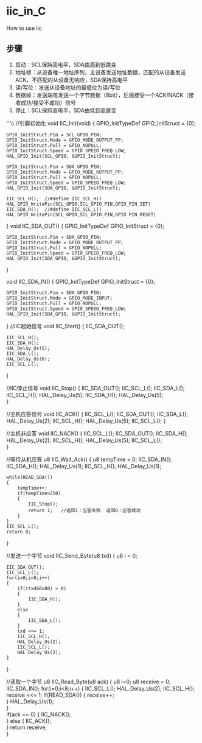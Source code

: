 # iic_in_C
How to use iic
## 步骤
1. 启动：SCL保持高电平，SDA由高到低跳变
2. 地址帧：从设备唯一地址序列，主设备发送地址数据，匹配的从设备发送ACK，不匹配的从设备无响应，SDA保持高电平
3. 读/写位：发送从设备地址的最低位为读/写位
4. 数据帧：发送端每发送一个字节数据（8bit），后面接受一个ACK/NACK（接收成功/接受不成功）信号
5. 停止：SCL保持高电平，SDA由低到高跳变

'''c
//引脚初始化
void IIC_Init(void)
{
	GPIO_InitTypeDef GPIO_InitStruct = {0};
	
	GPIO_InitStruct.Pin = SCL_GPIO_PIN;
	GPIO_InitStruct.Mode = GPIO_MODE_OUTPUT_PP;
	GPIO_InitStruct.Pull = GPIO_NOPULL;
	GPIO_InitStruct.Speed = GPIO_SPEED_FREQ_LOW;
	HAL_GPIO_Init(SCL_GPIO, &GPIO_InitStruct);
	
	GPIO_InitStruct.Pin = SDA_GPIO_PIN;
	GPIO_InitStruct.Mode = GPIO_MODE_OUTPUT_PP;
	GPIO_InitStruct.Pull = GPIO_NOPULL;
	GPIO_InitStruct.Speed = GPIO_SPEED_FREQ_LOW;
	HAL_GPIO_Init(SDA_GPIO, &GPIO_InitStruct);    
	
	IIC_SCL_H();  //#define IIC_SCL_H()  HAL_GPIO_WritePin(SCL_GPIO,SCL_GPIO_PIN,GPIO_PIN_SET)
	IIC_SDA_H();  //#define IIC_SCL_L()  HAL_GPIO_WritePin(SCL_GPIO,SCL_GPIO_PIN,GPIO_PIN_RESET)
}
void IIC_SDA_OUT()
{
	GPIO_InitTypeDef GPIO_InitStruct = {0};
	
	GPIO_InitStruct.Pin = SDA_GPIO_PIN;
	GPIO_InitStruct.Mode = GPIO_MODE_OUTPUT_PP;
	GPIO_InitStruct.Pull = GPIO_NOPULL;
	GPIO_InitStruct.Speed = GPIO_SPEED_FREQ_LOW;
	HAL_GPIO_Init(SDA_GPIO, &GPIO_InitStruct);    
}

void IIC_SDA_IN()
{
	GPIO_InitTypeDef GPIO_InitStruct = {0};
	
	GPIO_InitStruct.Pin = SDA_GPIO_PIN;
	GPIO_InitStruct.Mode = GPIO_MODE_INPUT;
	GPIO_InitStruct.Pull = GPIO_NOPULL;
	GPIO_InitStruct.Speed = GPIO_SPEED_FREQ_LOW;
	HAL_GPIO_Init(SDA_GPIO, &GPIO_InitStruct);    
    
}
//IIC起始信号
void IIC_Start()
{
	IIC_SDA_OUT();
	
	IIC_SCL_H();
	IIC_SDA_H();        
	HAL_Delay_Us(5);
	IIC_SDA_L();
	HAL_Delay_Us(6);
	IIC_SCL_L();    
}

//IIC停止信号
void IIC_Stop()
{
	IIC_SDA_OUT();
	IIC_SCL_L();
	IIC_SDA_L();    
	IIC_SCL_H();
	HAL_Delay_Us(5);
	IIC_SDA_H();
	HAL_Delay_Us(5);    
}

//主机应答信号
void IIC_ACK()
{
	IIC_SCL_L();
	IIC_SDA_OUT();
	IIC_SDA_L();
	HAL_Delay_Us(2);
	IIC_SCL_H();
	HAL_Delay_Us(5);
	IIC_SCL_L();
}

//主机非应答
void IIC_NACK()
{
	IIC_SCL_L();
	IIC_SDA_OUT();
	IIC_SDA_H();
	HAL_Delay_Us(2);
	IIC_SCL_H();
	HAL_Delay_Us(5);
	IIC_SCL_L();    
}

//等待从机应答
u8 IIC_Wait_Ack()
{
	u8 tempTime = 0;
	IIC_SDA_IN();
	IIC_SDA_H();
	HAL_Delay_Us(1);
	IIC_SCL_H();
	HAL_Delay_Us(1);
	
	while(READ_SDA())
	{
		tempTime++;
		if(tempTime>250)
		{
			IIC_Stop();
			return 1;   //返回1：应答失败  返回0：应答成功 
		}    
	}
	IIC_SCL_L();
	return 0;
}

//发送一个字节
void IIC_Send_Byte(u8 txd)
{
   u8 i = 0;
    
	IIC_SDA_OUT();
	IIC_SCL_L();    
	for(i=0;i<8;i++)
	{
		if((txd&0x80) > 0)
		{
			IIC_SDA_H();        
		}
		else
		{
			IIC_SDA_L();    
		}        
		txd <<= 1;
		IIC_SCL_H();
		HAL_Delay_Us(2);
		IIC_SCL_L();
		HAL_Delay_Us(2);    
	}    
}

//读取一个字节
u8 IIC_Read_Byte(u8 ack)
{
	u8 i=0;
	u8 receive = 0;
	IIC_SDA_IN();
	for(i=0;i<8;i++)
	{
		IIC_SCL_L();
		HAL_Delay_Us(2);
		IIC_SCL_H();
		receive <<= 1;
		if(READ_SDA())
		{
			receive++;        
		}
		HAL_Delay_Us(1);    
	}    
	if(ack == 0)
	{
		IIC_NACK();    
	}
	else
	{
		IIC_ACK();    
	}
	return receive;    
}
